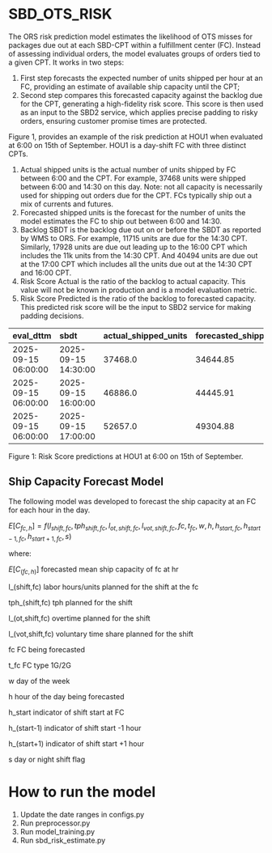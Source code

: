 # SBD_OTS_RISK
The ORS risk prediction model estimates the likelihood of OTS misses for packages due out at each SBD-CPT within a fulfillment center (FC). Instead of assessing individual orders, the model evaluates groups of orders tied to a given CPT. It works in two steps: 
1. First step forecasts the expected number of units shipped per hour at an FC, providing an estimate of available ship capacity until the CPT;
2. Second step compares this forecasted capacity against the backlog due for the CPT, generating a high-fidelity risk score. This score is then used as an input to the SBD2 service, which applies precise padding to risky orders, ensuring customer promise times are protected.


Figure 1, provides an example of the risk prediction at HOU1 when evaluated at 6:00 on 15th of September. HOU1 is a day-shift FC with three distinct CPTs. 
1. Actual shipped units is the actual number of units shipped by FC between 6:00 and the CPT. For example, 37468 units were shipped between 6:00 and 14:30 on this day. Note: not all capacity is necessarily used for shipping out orders due for the CPT. FCs typically ship out a mix of currents and futures.
2. Forecasted shipped units is the forecast for the number of units the model estimates the FC to ship out between 6:00 and 14:30.
3. Backlog SBDT is the backlog due out on or before the SBDT as reported by WMS to ORS. For example, 11715 units are due for the 14:30 CPT. Similarly, 17928 units are due out leading up to the 16:00 CPT which includes the 11k units from the 14:30 CPT. And 40494 units are due out at the 17:00 CPT which includes all the units due out at the 14:30 CPT and 16:00 CPT.
4. Risk Score Actual is the ratio of the backlog to actual capacity. This value will not be known in production and is a model evaluation metric.
5. Risk Score Predicted is the ratio of the backlog to forecasted capacity. This predicted risk score will be the input to SBD2 service for making padding decisions.

| eval_dttm          | sbdt            | actual_shipped_units   | forecasted_shipped_units   | backlog_sbdt   | risk_score_actual   | risk_score_predicted   |
|:-------------------|:----------------|:-----------|:-----------|:-----------|:-----------|:-----------|
|2025-09-15 06\:00\:00|2025-09-15 14\:30\:00|37468.0|34644.85|11715|31.26|33.81|
|2025-09-15 06\:00\:00|2025-09-15 16\:00\:00|46886.0|44445.91|17928|38.23|40.33|
|2025-09-15 06\:00\:00|2025-09-15 17\:00\:00|52657.0|49304.88|40494|76.90|82.13|

Figure 1: Risk Score predictions at HOU1 at 6:00 on 15th of September.


## Ship Capacity Forecast Model
The following model was developed to forecast the ship capacity at an FC for each hour in the day.

$E[C_{fc,h}]=f(l_{shift,fc},tph_{shift,fc},l_{ot,shift,fc},l_{vot,shift,fc},fc,t_{fc},w,h,h_{start,fc},h_{start-1,fc},h_{start+1,fc},s)$

where:

$E[C_(fc,h)]$ forecasted mean ship capacity of fc at hr

l_(shift,fc) labor hours/units planned for the shift at the fc

tph_(shift,fc) tph planned for the shift

l_(ot,shift,fc) overtime planned for the shift

l_(vot,shift,fc) voluntary time share planned for the shift

fc FC being forecasted

t_fc FC type 1G/2G

w day of the week

h hour of the day being forecasted

h_start   indicator of shift start at FC

h_(start-1) indicator of shift start -1 hour

h_(start+1) indicator of shift start +1 hour

s day or night shift flag

# How to run the model
1. Update the date ranges in configs.py
2. Run preprocessor.py
3. Run model_training.py
4. Run sbd_risk_estimate.py







